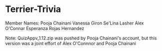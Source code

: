 # Terrier-Trivia
Member Names: 
Pooja Chainani 
Vanessa Giron 
Se'Lina Lasher 
Alex O'Connar 
Esperanza Rojas Hernandez


Note: QuizAppv_1.12.zip was pushed by Pooja Chainani's account, but this version was a joint effort of Alex O'Connnor and Pooja Chainani
